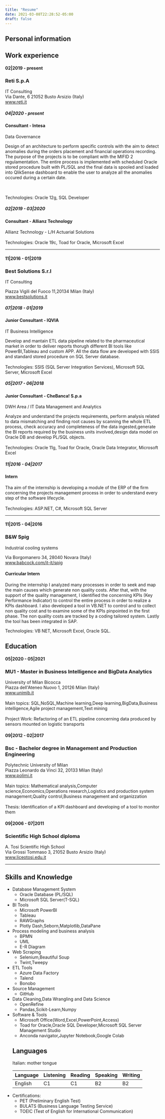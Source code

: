 ```yaml
---
title: "Resume"
date: 2021-03-08T22:28:52-05:00
draft: false
---
```


<h2>Personal information</h2>


<h2>Work experience</h2>


<h4>02|2019 - present</h4>
<h3>Reti S.p.A</h3>
IT Consulting
<br>Via Dante, 6 21052 Busto Arsizio (Italy)
<br><a href="https://www.reti.it/">www.reti.it</a>

<h5>04|2020 - present</h5>
<h4>Consultant - Intesa</h4>
Data Governance

Design of an architecture to perform specific controls with the aim to detect anomalies during the orders placement and financial operations recording. The purpose of the projects is to be compliant with the MIFID 2 regulamentation.
The entire process is implemented with scheduled Oracle stored procedure built with PL/SQL and the final data is spooled and loaded into QlikSense dashboard to enable the user to analyze all the anomalies occured during a certain date.

<br>
<br>Technologies: Oracle 12g, SQL Developer

<h5>02|2019 - 03|2020</h5>
<h4>Consultant - Allianz Technology</h4>
Allianz Technology - L/H Actuarial Solutions


<br>
<br>Technologies: Oracle 19c, Toad for Oracle, Microsoft Excel

---

<h4>11|2016 - 01|2019</h4>
<h3>Best Solutions S.r.l</h3>
IT Consulting

Piazza Vigili del Fuoco 11,20134 Milan (Italy)
<br><a href="https://www.bestsolutions.it/">www.bestsolutions.it</a>

<h5>07|2018 - 01|2019</h5>
<h4>Junior Consultant - IQVIA</h4>
IT Business Intelligence

Develop and mantain ETL data pipeline related to the pharmaceutical market in order to deliver reports thorugh different BI tools like PowerBI,Tableau and custom APP.
All the data flow are developed with SSIS and standard stored procedure on SQL Server database.
<br>
<br>Technologies: SSIS (SQL Server Integration Services), Microsoft SQL Server, Microsoft Excel

<h5>05|2017 - 06|2018</h5>
<h4>Junior Consultant - CheBanca! S.p.a</h4>
DWH Area / IT Data Management and Analytics

Analyze and understand the projects requirements, perform analysis related to data mismatching and finding root causes by scanning the whole ETL process, check accuracy and completeness of the data ingested,generate the BI reports required by the business units involved,design data model on Oracle DB and develop PL/SQL objects.
<br>
<br>Technologies: Oracle 11g, Toad for Oracle, Oracle Data Integrator, Microsoft Excel

<h5>11|2016 - 04|2017</h5>
<h4>Intern</h4>
Tha aim of the internship is developing a module of the ERP of the firm concerning the projects management process in order to understand every step of the software lifecycle. 
<br>
<br>Technologies: ASP.NET, C#, Microsoft SQL Server

---
<h4>11|2015 - 04|2016</h4>
<h3>B&W Spig</h3>
Industrial cooling systems

Via Borgomanero 34, 28040 Novara (Italy)
<br><a href="https://www.babcock.com/it-it/spig">www.babcock.com/it-it/spig</a>

<h4>Curricular Intern</h4>
During the internship I analyzed many processes in order to seek and map the main causes which generate non quality costs. After that, with the support of the quality management, I identified the concerning KPIs (Key Performance Indicator) to control the entire process in order to realize a KPIs dashboard. I also developed a tool in VB.NET to control and to collect non quality cost and to examine some of the KPIs pinpointed in the first phase. The non quality costs are tracked by a coding tailored system. Lastly the tool has been integrated in SAP.

Technologies: VB NET, Microsoft Excel, Oracle SQL.

<h2>Education</h2>

<h4>05|2020 - 05|2021</h4>
<h3>MU1 - Master in Business Intelligence and BigData Analytics</h3>
University of Milan Bicocca
<br>Piazza dell'Ateneo Nuovo 1, 20126 Milan (Italy)
<br><a href="https://www.unimib.it">www.unimib.it</a>
<br>
<br>Main topics: SQL,NoSQL,Machine learning,Deep learning,BigData,Business intelligence,Agile project management,Text mining
<br>
<br>Project Work: Refactoring of an ETL pipeline concerning data produced by sensors mounted on logistic transports

<h4>09|2012 - 02|2017</h4>
<h3>Bsc - Bachelor degree in Management and Production Engineering</h3>
Polytechnic University of Milan
<br>Piazza Leonardo da Vinci 32, 20133 Milan (Italy)
<br><a href="https://www.polimi.it">www.polimi.it</a>
<br>
<br>Main topics: Mathematical analysis,Computer science,Economics,Operations research,Logistics and production system management,Quality control,Business management and organizzation
<br>
<br>Thesis: Identification of a KPI dashboard and developing of a tool to monitor them

<h4>09|2006 - 07|2011</h4>
<h3>Scientific High School diploma</h3>
A. Tosi Scientific High School
<br>Via Grossi Tommaso 3, 21052 Busto Arsizio (Italy)
<br><a href="https://www.liceotosi.edu.it/">www.liceotosi.edu.it</a>

---
<h2>Skills and Knowledge</h2>
<ul>
<li>Database Management System
<ul>
<li>Oracle Database (PL/SQL)</li>
<li>Microsoft SQL Server(T-SQL)</li>
</ul></li>
<li>BI Tools
<ul>
<li>Microsoft PowerBI</li>
<li>Tableau</li>
<li>RAWGraphs</li>
<li>Plotly Dash,Seborn,Matplotlib,DataPane</li>
</ul></li>
<li>Process modeling and business analysis
<ul>
<li>BPMN</li>
<li>UML</li>
<li>E-R Diagram</li>
</ul></li>  
<li>Web Scraping
<ul>
<li>Selenium,Beautiful Soup</li>
<li>Twint,Tweepy</li>
</ul></li>
<li>ETL Tools
<ul>
<li>Azure Data Factory</li>
<li>Talend</li>
<li>Bonobo</li>
</ul></li>
<li>Source Management
<ul>
<li>GitHub</li>
</ul></li>
<li>Data Cleaning,Data Wrangling and Data Science
<ul>
<li>OpenRefine</li>
<li>Pandas,Scikit-Learn,Numpy</li>
</ul></li>
<li>Software & Tools
<ul>
<li>Microsoft Office(Word,Excel,PowerPoint,Access)</li>
<li>Toad for Oracle,Oracle SQL Developer,Microsoft SQL Server Management Studio</li>
<li>Anconda navigator,Jupyter Notebook,Google Colab</li>
</ul></li>
 
<h2>Languages</h2>
 
Italian: mother tongue
  
| Language | Listening | Reading | Speaking | Writing |
| --- | ----------- | ----------- | ----------- | ----------- |
| English | C1 | C1 | B2 | B2 |

<li>Certifications:
<ul>
<li>PET (Preliminary English Test)</li>
<li>BULATS (Business Language Testing Service)</li>
<li>TOEIC (Test of English for International Communication)</li>
</ul></li>
